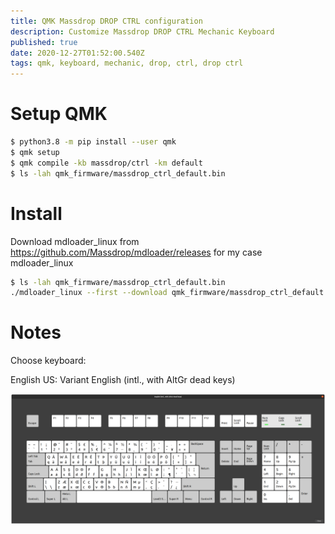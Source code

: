 ```yaml
---
title: QMK Massdrop DROP CTRL configuration
description: Customize Massdrop DROP CTRL Mechanic Keyboard 
published: true
date: 2020-12-27T01:52:00.540Z
tags: qmk, keyboard, mechanic, drop, ctrl, drop ctrl
---
```


# Setup QMK

```bash
$ python3.8 -m pip install --user qmk
$ qmk setup
$ qmk compile -kb massdrop/ctrl -km default
$ ls -lah qmk_firmware/massdrop_ctrl_default.bin
```

# Install 
Download mdloader_linux from https://github.com/Massdrop/mdloader/releases for my case mdloader_linux

```bash
$ ls -lah qmk_firmware/massdrop_ctrl_default.bin
./mdloader_linux --first --download qmk_firmware/massdrop_ctrl_default.bin --restart
```


# Notes

Choose keyboard: 

English US: Variant
English (intl., with AltGr dead keys)

![keymapusintlaltgrdeadkeys.png](/uploads/misc/keymapusintlaltgrdeadkeys.png)